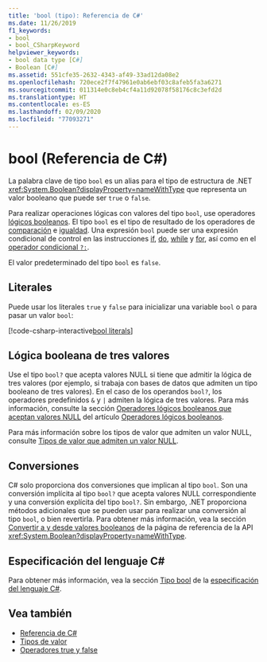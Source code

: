 ```yaml
---
title: 'bool (tipo): Referencia de C#'
ms.date: 11/26/2019
f1_keywords:
- bool
- bool_CSharpKeyword
helpviewer_keywords:
- bool data type [C#]
- Boolean [C#]
ms.assetid: 551cfe35-2632-4343-af49-33ad12da08e2
ms.openlocfilehash: 720ece2f7f47961e0ab6ebf03c8afeb5fa3a6271
ms.sourcegitcommit: 011314e0c8eb4cf4a11d92078f58176c8c3efd2d
ms.translationtype: HT
ms.contentlocale: es-ES
ms.lasthandoff: 02/09/2020
ms.locfileid: "77093271"
---
```

# <a name="bool-c-reference"></a>bool (Referencia de C#)

La palabra clave de tipo `bool` es un alias para el tipo de estructura de .NET <xref:System.Boolean?displayProperty=nameWithType> que representa un valor booleano que puede ser `true` o `false`.

Para realizar operaciones lógicas con valores del tipo `bool`, use operadores [lógicos booleanos](../operators/boolean-logical-operators.md). El tipo `bool` es el tipo de resultado de los operadores de [comparación](../operators/comparison-operators.md) e [igualdad](../operators/equality-operators.md). Una expresión `bool` puede ser una expresión condicional de control en las instrucciones [if](../keywords/if-else.md), [do](../keywords/do.md), [while](../keywords/while.md) y [for](../keywords/for.md), así como en el [operador condicional `?:`](../operators/conditional-operator.md).

El valor predeterminado del tipo `bool` es `false`.

## <a name="literals"></a>Literales

Puede usar los literales `true` y `false` para inicializar una variable `bool` o para pasar un valor `bool`:

[!code-csharp-interactive[bool literals](~/samples/csharp/language-reference/builtin-types/BoolType.cs#Literals)]

## <a name="three-valued-boolean-logic"></a>Lógica booleana de tres valores

Use el tipo `bool?` que acepta valores NULL si tiene que admitir la lógica de tres valores (por ejemplo, si trabaja con bases de datos que admiten un tipo booleano de tres valores). En el caso de los operandos `bool?`, los operadores predefinidos `&` y `|` admiten la lógica de tres valores. Para más información, consulte la sección [Operadores lógicos booleanos que aceptan valores NULL](../operators/boolean-logical-operators.md#nullable-boolean-logical-operators) del artículo [Operadores lógicos booleanos](../operators/boolean-logical-operators.md).

Para más información sobre los tipos de valor que admiten un valor NULL, consulte [Tipos de valor que admiten un valor NULL](nullable-value-types.md).

## <a name="conversions"></a>Conversiones

C# solo proporciona dos conversiones que implican al tipo `bool`. Son una conversión implícita al tipo `bool?` que acepta valores NULL correspondiente y una conversión explícita del tipo `bool?`. Sin embargo, .NET proporciona métodos adicionales que se pueden usar para realizar una conversión al tipo `bool`, o bien revertirla. Para obtener más información, vea la sección [Convertir a y desde valores booleanos](/dotnet/api/system.boolean#converting-to-and-from-boolean-values) de la página de referencia de la API <xref:System.Boolean?displayProperty=nameWithType>.

## <a name="c-language-specification"></a>Especificación del lenguaje C#

Para obtener más información, vea la sección [Tipo bool](~/_csharplang/spec/types.md#the-bool-type) de la [especificación del lenguaje C#](~/_csharplang/spec/introduction.md).

## <a name="see-also"></a>Vea también

- [Referencia de C#](../index.md)
- [Tipos de valor](value-types.md)
- [Operadores true y false](../operators/true-false-operators.md)
